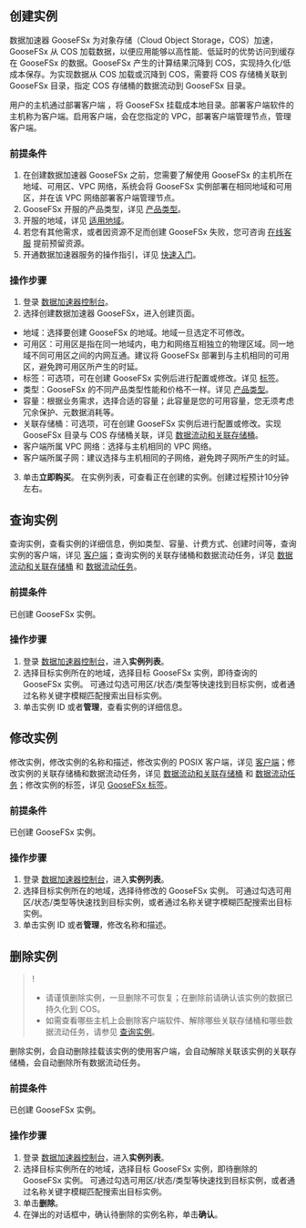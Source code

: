 ## 创建实例

数据加速器 GooseFSx 为对象存储（Cloud Object Storage，COS）加速，GooseFSx 从 COS 加载数据，以便应用能够以高性能、低延时的优势访问到缓存在 GooseFSx 的数据。GooseFSx 产生的计算结果沉降到 COS，实现持久化/低成本保存。为实现数据从 COS 加载或沉降到 COS，需要将 COS 存储桶关联到 GooseFSx 目录，指定 COS 存储桶的数据流动到 GooseFSx 目录。

用户的主机通过部署客户端 ，将 GooseFSx 挂载成本地目录。部署客户端软件的主机称为客户端。启用客户端，会在您指定的 VPC，部署客户端管理节点，管理客户端。

### 前提条件

1. 在创建数据加速器 GooseFSx 之前，您需要了解使用 GooseFSx 的主机所在地域、可用区、VPC 网络，系统会将 GooseFSx 实例部署在相同地域和可用区，并在该 VPC 网络部署客户端管理节点。
2. GooseFSx 开服的产品类型，详见 [产品类型](https://cloud.tencent.com/document/product/1424/77952)。
3. 开服的地域，详见 [适用地域](https://cloud.tencent.com/document/product/1424/77954)。
4. 若您有其他需求，或者因资源不足而创建 GooseFSx 失败，您可咨询 [在线客服](https://cloud.tencent.com/act/event/Online_service?from=doc_582) 提前预留资源。
5. 开通数据加速器服务的操作指引，详见 [快速入门](https://cloud.tencent.com/document/product/1424/77950)。


### 操作步骤

1. 登录 [数据加速器控制台](https://console.cloud.tencent.com/goosefs)。
2. 选择创建数据加速器 GooseFSx，进入创建页面。
 - 地域：选择要创建 GooseFSx 的地域。地域一旦选定不可修改。
 - 可用区：可用区是指在同一地域内，电力和网络互相独立的物理区域。同一地域不同可用区之间的内网互通。建议将 GooseFSx 部署到与主机相同的可用区，避免跨可用区所产生的时延。
 - 标签：可选项，可在创建 GooseFSx 实例后进行配置或修改。详见 [标签](https://cloud.tencent.com/document/product/1424/77957)。
 - 类型：GooseFSx 的不同产品类型性能和价格不一样。详见 [产品类型](https://cloud.tencent.com/document/product/1424/77952)。
 - 容量：根据业务需求，选择合适的容量；此容量是您的可用容量，您无须考虑冗余保护、元数据消耗等。
 - 关联存储桶：可选项，可在创建 GooseFSx 实例后进行配置或修改。实现 GooseFSx 目录与 COS 存储桶关联，详见 [数据流动和关联存储桶](https://cloud.tencent.com/document/product/1424/77959)。
 -  客户端所属 VPC 网络：选择与主机相同的 VPC 网络。
 -  客户端所属子网：建议选择与主机相同的子网络，避免跨子网所产生的时延。
3. 单击**立即购买**。
在实例列表，可查看正在创建的实例。创建过程预计10分钟左右。

<span id="1"></span>
## 查询实例

查询实例，查看实例的详细信息，例如类型、容量、计费方式、创建时间等，查询实例的客户端，详见 [客户端](https://cloud.tencent.com/document/product/1424/77956)；查询实例的关联存储桶和数据流动任务，详见 [数据流动和关联存储桶](https://cloud.tencent.com/document/product/1424/77959) 和 [数据流动任务](https://cloud.tencent.com/document/product/1424/77958)。

### 前提条件

已创建 GooseFSx 实例。

### 操作步骤

1. 登录 [数据加速器控制台](https://console.cloud.tencent.com/goosefs)，进入**实例列表**。
2. 选择目标实例所在的地域，选择目标 GooseFSx 实例，即待查询的 GooseFSx 实例。
可通过勾选可用区/状态/类型等快速找到目标实例，或者通过名称关键字模糊匹配搜索出目标实例。
3. 单击实例 ID 或者**管理**，查看实例的详细信息。


## 修改实例

修改实例，修改实例的名称和描述，修改实例的 POSIX 客户端，详见 [客户端](https://cloud.tencent.com/document/product/1424/77956)；修改实例的关联存储桶和数据流动任务，详见 [数据流动和关联存储桶](https://cloud.tencent.com/document/product/1424/77959) 和 [数据流动任务](https://cloud.tencent.com/document/product/1424/77958)；修改实例的标签，详见 [GooseFSx 标签](https://cloud.tencent.com/document/product/1424/77957)。

### 前提条件

已创建 GooseFSx 实例。

### 操作步骤

1. 登录 [数据加速器控制台](https://console.cloud.tencent.com/goosefs)，进入**实例列表**。
2. 选择目标实例所在的地域，选择待修改的 GooseFSx 实例。
可通过勾选可用区/状态/类型等快速找到目标实例，或者通过名称关键字模糊匹配搜索出目标实例。
3. 单击实例 ID 或者**管理**，修改名称和描述。

## 删除实例

>! 
> - 请谨慎删除实例，一旦删除不可恢复；在删除前请确认该实例的数据已持久化到  COS。
> - 如需查看哪些主机上会删除客户端软件、解除哪些关联存储桶和哪些数据流动任务，请参见 [查询实例](#1)。
>

删除实例，会自动删除挂载该实例的使用客户端，会自动解除关联该实例的关联存储桶，会自动删除所有数据流动任务。

### 前提条件

已创建 GooseFSx 实例。

### 操作步骤

1. 登录 [数据加速器控制台](https://console.cloud.tencent.com/goosef)，进入**实例列表**。
2. 选择目标实例所在的地域，选择目标 GooseFSx 实例，即待删除的 GooseFSx 实例。
可通过勾选可用区/状态/类型等快速找到目标实例，或者通过名称关键字模糊匹配搜索出目标实例。
3. 单击**删除**。
4. 在弹出的对话框中，确认待删除的实例名称，单击**确认**。


